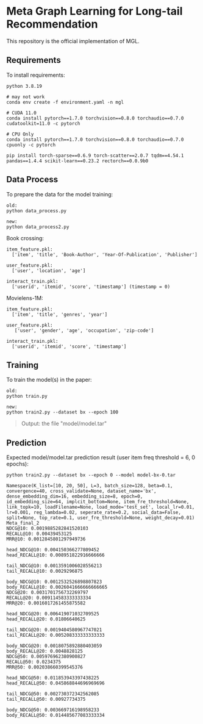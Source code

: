 # Meta Graph Learning for Long-tail Recommendation

This repository is the official implementation of MGL.

## Requirements

To install requirements:

```setup
python 3.8.19

# may not work
conda env create -f environment.yaml -n mgl

# CUDA 11.0
conda install pytorch==1.7.0 torchvision==0.8.0 torchaudio==0.7.0 cudatoolkit=11.0 -c pytorch

# CPU Only
conda install pytorch==1.7.0 torchvision==0.8.0 torchaudio==0.7.0 cpuonly -c pytorch

pip install torch-sparse==0.6.9 torch-scatter==2.0.7 tqdm==4.54.1 pandas==1.4.4 scikit-learn==0.23.2 rectorch==0.0.9b0
```

## Data Process

To prepare the data for the model training:

```setup
old:
python data_process.py

new:
python data_process2.py
```

Book crossing:
```
item_feature.pkl:
  ['item', 'title', 'Book-Author', 'Year-Of-Publication', 'Publisher']

user_feature.pkl:
  ['user', 'location', 'age']

interact_train.pkl:
  ['userid', 'itemid', 'score', 'timestamp'] (timestamp = 0)
```

Movielens-1M:
```
item_feature.pkl:
  ['item', 'title', 'genres', 'year']

user_feature.pkl:
   ['user', 'gender', 'age', 'occupation', 'zip-code']

interact_train.pkl:
  ['userid', 'itemid', 'score', 'timestamp']
```

## Training

To train the model(s) in the paper:

```setup
old:
python train.py

new:
python train2.py --dataset bx --epoch 100
```

> Output: the file "model/model.tar"

## Prediction
Expected model/model.tar prediction result (user item freq threshold = 6, 0 epochs):
```
python train2.py --dataset bx --epoch 0 --model model-bx-0.tar

Namespace(K_list=[10, 20, 50], L=3, batch_size=128, beta=0.1, convergence=40, cross_validate=None, dataset_name='bx', dense_embedding_dim=16, embedding_size=8, epoch=0, id_embedding_size=64, implcit_bottom=None, item_fre_threshold=None, link_topk=10, loadFilename=None, load_mode='test_set', local_lr=0.01, lr=0.001, reg_lambda=0.02, seperate_rate=0.2, social_data=False, split=None, top_rate=0.1, user_fre_threshold=None, weight_decay=0.01)
Meta_final_2
NDCG@10: 0.0019885282841520103
RECALL@10: 0.00439453125
MRR@10: 0.0012845801297949736

head_NDCG@10: 0.004150366277809452
head_RECALL@10: 0.008951822916666666

tail_NDCG@10: 0.0013591006028556213
tail_RECALL@10: 0.0029296875

body_NDCG@10: 0.0012532526898807823
body_RECALL@10: 0.0026041666666666665
NDCG@20: 0.0031701756732269797
RECALL@20: 0.009114583333333334
MRR@20: 0.0016017261455875582

head_NDCG@20: 0.006419071032709525
head_RECALL@20: 0.01806640625

tail_NDCG@20: 0.0019404580967747021
tail_RECALL@20: 0.005208333333333333

body_NDCG@20: 0.0018075892880403059
body_RECALL@20: 0.0048828125
NDCG@50: 0.005976962380900827
RECALL@50: 0.0234375
MRR@50: 0.002038660399545376

head_NDCG@50: 0.011853943397438225
head_RECALL@50: 0.045868844696969696

tail_NDCG@50: 0.002730372342562085
tail_RECALL@50: 0.00927734375

body_NDCG@50: 0.003669716198958233
body_RECALL@50: 0.014485677083333334
```


